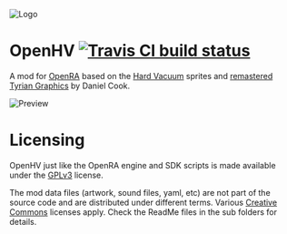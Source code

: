 ![Logo](https://github.com/Mailaender/OpenHV/blob/master/mods/hv/logo.png?raw=true)
# OpenHV [![Travis CI build status](https://travis-ci.com/OpenHV/OpenHV.svg?branch=master)](https://travis-ci.com/github/OpenHV/OpenHV)

A mod for [OpenRA](http://www.openra.net) based on the [Hard Vacuum](https://lostgarden.home.blog/2005/03/27/game-post-mortem-hard-vacuum/) sprites and [remastered Tyrian Graphics](https://lostgarden.home.blog/2007/04/05/free-game-graphics-tyrian-ships-and-tiles/) by Daniel Cook.

![Preview](https://github.com/Mailaender/OpenHV/blob/master/mods/hv/preview.png?raw=true)

# Licensing

OpenHV just like the OpenRA engine and SDK scripts is made available under the [GPLv3](https://github.com/OpenHV/OpenHV/blob/master/COPYING) license.

The mod data files (artwork, sound files, yaml, etc) are not part of the source code and are distributed under different terms. Various [Creative Commons](https://creativecommons.org/) licenses apply. Check the ReadMe files in the sub folders for details.